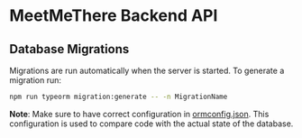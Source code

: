 # MeetMeThere Backend API

## Database Migrations
Migrations are run automatically when the server is started. To generate a migration run:
```sh
npm run typeorm migration:generate -- -n MigrationName
```
**Note**: Make sure to have correct configuration in [ormconfig.json](./ormconfig.json). This configuration is used to compare code with the actual state of the database.
